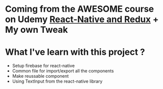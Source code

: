 # Coming from the AWESOME course on Udemy [React-Native and Redux](https://www.udemy.com/the-complete-react-native-and-redux-course/) + My own Tweak

# What I've learn with this project ?

- Setup firebase for react-native
- Common file for import/export all the components
- Make reussable component
- Using TextInput from the react-native library
